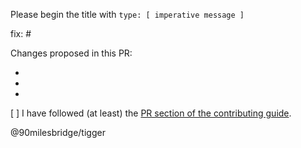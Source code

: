 <!-- Thanks so much for your PR, your contribution is appreciated! 🌈 -->

Please begin the title with `type: [ imperative message ]`

fix: #

Changes proposed in this PR:

-
-
-


[ ] I have followed (at least) the [PR section of the contributing guide](https://github.com/90milesbridge/react-rainbow/blob/master/CONTRIBUTING.md#submitting-a-pull-request).

@90milesbridge/tigger
